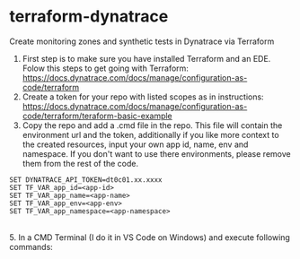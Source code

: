 # terraform-dynatrace
Create monitoring zones and synthetic tests in Dynatrace via Terraform
1. First step is to make sure you have installed Terraform and an EDE. Folow this steps to get going with Terraform: https://docs.dynatrace.com/docs/manage/configuration-as-code/terraform
2. Create a token for your repo with listed scopes as in instructions: https://docs.dynatrace.com/docs/manage/configuration-as-code/terraform/teraform-basic-example
4. Copy the repo and add a .cmd file in the repo. This file will contain the environment url and the token, additionally if you like more context to the created resources, input your own app id, name, env and namespace. If you don't want to use there environments, please remove them from the rest of the code.<br />
```SET DYNATRACE_ENV_URL=https://<your-dynatrace-tenant>.apps.dynatrace.com/
SET DYNATRACE_API_TOKEN=dt0c01.xx.xxxx
SET TF_VAR_app_id=<app-id>
SET TF_VAR_app_name=<app-name>
SET TF_VAR_app_env=<app-env>
SET TF_VAR_app_namespace=<app-namespace>
```
<br />
5. In a CMD Terminal (I do it in VS Code on Windows) and execute following commands:
